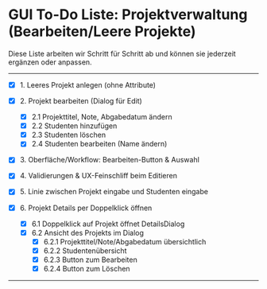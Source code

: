 # GUI To-Do Liste: Projektverwaltung (Bearbeiten/Leere Projekte)

Diese Liste arbeiten wir Schritt für Schritt ab und können sie jederzeit ergänzen oder anpassen.

---

* [x] 1\. Leeres Projekt anlegen (ohne Attribute)
* [x] 2\. Projekt bearbeiten (Dialog für Edit)

    * [x] 2.1 Projekttitel, Note, Abgabedatum ändern
    * [x] 2.2 Studenten hinzufügen
    * [x] 2.3 Studenten löschen
    * [x] 2.4 Studenten bearbeiten (Name ändern)
* [x] 3\. Oberfläche/Workflow: Bearbeiten-Button & Auswahl
* [x] 4\. Validierungen & UX-Feinschliff beim Editieren
* [x] 5\. Linie zwischen Projekt eingabe und Studenten eingabe
* [x] 6\. Projekt Details per Doppelklick öffnen
  * [x] 6.1 Doppelklick auf Projekt öffnet DetailsDialog
  * [x] 6.2 Ansicht des Projekts im Dialog
    * [x] 6.2.1 Projekttitel/Note/Abgabedatum übersichtlich
    * [x] 6.2.2 Studentenübersicht
    * [x] 6.2.3 Button zum Bearbeiten
    * [x] 6.2.4 Button zum Löschen

---
